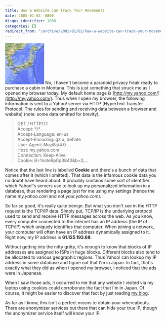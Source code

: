 ```yaml
---
title: How a Website Can Track Your Movements
date: 2005-01-03 -0800
disqus_identifier: 1806
categories: []
redirect_from: "/archive/2005/01/02/how-a-website-can-track-your-movements.aspx/"
---
```


![map of Japan](/images/MapJapan.jpg) No, I haven't become a paranoid
privacy freak ready to purchase a cabin in Montana. This is just
something that struck me as I opened my browser today. My default home
page is [http://my.yahoo.com/](http://my.yahoo.com/). Thus when I open
my browser, the following information is sent to a Yahoo! server via
HTTP (HyperText Transfer Protocol. The rules for sending and receiving
data between a browser and website) (note: some data omitted for
brevity).

> GET / HTTP/1.1\
>  Accept: \*/\*\
>  Accept-Language: en-us\
>  Accept-Encoding: gzip, deflate \
> User-Agent: Mozilla/4.0 ... \
> Host: my.yahoo.com \
> Connection: Keep-Alive \
> Cookie: B=1note6p0p3843&b=2;...

Notice that the last line is labelled **Cookie** and there's a bunch of
data that comes after it (which I omitted). That data is the infamous
cookie data you no doubt have heard about. It probably contains some
sort of identifier which Yahoo!'s servers use to look up my personalized
information in a database, thus rendering a page just for me using my
settings (hence the name *my.yahoo.com* and not *your.yahoo.com*).

So far so good, it's really quite benign. But what you don't see in the
HTTP request is the TCP/IP data. Simply put, TCP/IP is the underlying
protocol used to send and receive HTTP messages across the web. As you
know, every computer connected to the internet has an IP address (the IP
of TCP/IP) which uniquely identifies that computer. When joining a
network, your computer will often have an IP address dynamically
assigned to it. Right now, my IP address is **61.125.193.68**.

Without getting into the nitty gritty, it's enough to know that blocks
of IP addresses are assigned to ISPs in huge blocks. Different blocks
also tend to be allocated to various geographic regions. Thus Yahoo! can
lookup my IP address in some database and figure out that I'm in Japan.
In fact, that's exactly what they did as when I opened my browser, I
noticed that the ads were in Japanese.

When I saw those ads, it occurred to me that any website I visited via
my laptop using cookies could corroborate the fact that I'm in Japan. Of
course, it might be easier to discover that fact by just reading [my
blog](https://haacked.com/archive/2005/01/01/1791.aspx).

As far as I know, this isn't a perfect means to obtain your whereabouts.
There are anonymizer services out there that can hide your true IP,
though the anonymizer service itself will know your IP.

